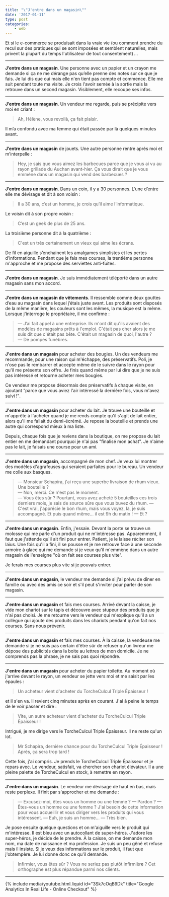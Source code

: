 ```yaml
---
title: "\"J'entre dans un magasin\""
date: '2017-01-11'
type: post
categories:
    - web
---
```


Et si le e-commerce se produisait dans la vraie vie (ou comment prendre du recul sur des pratiques qui se sont imposées et semblent naturelles, mais privent la plupart du temps l'utilisateur de tout consentement)&#8239;…

---

**J’entre dans un magasin**. Une personne avec un papier et un crayon me demande si ça ne me dérange pas qu’elle prenne des notes sur ce que je fais. Je lui dis que oui mais elle n'en tient pas compte et commence. Elle me suit pendant toute ma visite. Je crois l'avoir semée à la sortie mais la retrouve dans un second magasin. Visiblement, elle recoupe ses infos.

---

**J’entre dans un magasin**. Un vendeur me regarde, puis se précipite vers moi en criant :

> Ah, Hélène, vous revoilà, ça fait plaisir.

Il m’a confondu avec ma femme qui était passée par là quelques minutes avant.

---

**J’entre dans un magasin** de jouets. Une autre personne rentre après moi et m’interpelle :

> Hey, je sais que vous aimez les barbecues parce que je vous ai vu au rayon grillade du Auchan avant-hier. Ça vous dirait que je vous emmène dans un magasin qui vend des barbecues ?

---

**J’entre dans un magasin**. Dans un coin, il y a 30 personnes. L’une d’entre elle me dévisage et dit à son voisin :

> Il a 30 ans, c’est un homme, je crois qu’il aime l’informatique.

Le voisin dit à son propre voisin :

> C’est un geek de plus de 25 ans.

La troisième personne dit à la quatrième :

> C'est un très certainement un vieux qui aime les écrans.

De fil en aiguille s’enchainent les amalgames simplistes et les pertes d’informations. Pendant que je fais mes courses, la trentième personne m'approche et me propose des serviettes anti-fuites.

---

**J’entre dans un magasin**. Je suis immédiatement téléporté dans un autre magasin sans mon accord.

---

**J’entre dans un magasin de vêtements**. Il ressemble comme deux gouttes d’eau au magasin dans lequel j’étais juste avant. Les produits sont disposés de la même manière, les couleurs sont les mêmes, la musique est la même. Lorsque j'interroge le propriétaire, il me confirme :

> — J’ai fait appel à une entreprise. Ils m'ont dit qu'ils avaient des modèles de magasins prêts à l'emploi. C'était pas cher alors je me suis dit que c'était pas bête. C'était un magasin de quoi, l'autre ?  
> — De pompes funèbres.

---

**J'entre dans un magasin** pour acheter des bougies. Un des vendeurs me recommande, pour une raison qui m'échappe, des préservatifs. Poli, je n'ose pas le rembarrer et accepte même de le suivre dans le rayon pour qu'il me présente son offre. Je finis quand même par lui dire que je ne suis pas intéressé et retourne acheter mes bougies.

Ce vendeur me propose désormais des préservatifs à chaque visite, en ajoutant <q>parce que vous aviez l'air intéressé la dernière fois, vous m'avez suivi !</q>.

---

**J'entre dans un magasin** pour acheter du lait. Je trouve une bouteille et m'apprête à l'acheter quand je me rends compte qu'il s'agit de lait entier, alors qu'il me fallait du demi-écrémé. Je repose la bouteille et prends une autre qui correspond mieux à ma liste.

Depuis, chaque fois que je reviens dans la boutique, on me propose du lait entier en me demandant pourquoi je n'ai pas "finalisé mon achat". Je n'aime pas le lait, je faisais une course pour un ami.

---

**J'entre dans un magasin**, accompagné de mon chef. Je veux lui montrer des modèles d'agrafeuses qui seraient parfaites pour le bureau. Un vendeur me colle aux basques.

> — Monsieur Schapira, j'ai reçu une superbe livraison de rhum vieux. Une bouteille ?  
> — Non, merci. Ce n'est pas le moment.  
> — Vous êtes sûr ? Pourtant, vous avez acheté 5 bouteilles ces trois derniers mois, je sais de source sûre que vous buvez du rhum.
> — C'est vrai, j'apprécie le bon rhum, mais vous voyez, là, je suis accompagné. Et puis quand même… il est 9h du matin !
> — Et ?

---

**J'entre dans un magasin**. Enfin, j'essaie. Devant la porte se trouve un molosse qui me parle d'un produit qui ne m'intéresse pas. Apparemment, il faut que j'attende qu'il ait fini pour entrer. Patient, je le laisse réciter son laïus. Une fois qu'il a fini, il se pousse et je me retrouve face à une seconde armoire à glace qui me demande si je veux qu'il m'emmène dans un autre magasin de l'enseigne "où on fait ses courses plus vite".

Je ferais mes courses plus vite si je pouvais entrer.

---

**J'entre dans un magasin**, le vendeur me demande si j'ai prévu de dîner en famille ou avec des amis ce soir et s'il peut s'inviter pour parler de son magasin.

---

**J'entre dans un magasin** et fais mes courses. Arrivé devant la caisse, je vide mon chariot sur le tapis et découvre avec stupeur des produits que je n'ai pas choisi. Je me retourne vers le vendeur qui m'explique qu'il a un collègue qui ajoute des produits dans les chariots pendant qu'on fait nos courses. Sans nous prévenir.

---

**J'entre dans un magasin** et fais mes courses. À la caisse, la vendeuse me demande si je ne suis pas certain d'être sûr de refuser qu'un livreur me dépose des publicités dans la boite au lettres de mon domicile. Je ne comprends pas la phrase, je ne sais pas quoi répondre.

---

**J'entre dans un magasin** pour acheter du papier toilette. Au moment où j'arrive devant le rayon, un vendeur se jette vers moi et me saisit par les épaules :

> Un acheteur vient d'acheter du TorcheCulcul Triple Épaisseur !

et il s'en va. Il revient cinq minutes après en courant. J'ai à peine le temps de le voir passer et dire :

> Vite, un autre acheteur vient d'acheter du TorcheCulcul Triple Épaisseur !

Intrigué, je me dirige vers le TorcheCulcul Triple Épaisseur. Il ne reste qu'un lot.

> Mr Schapira, dernière chance pour du TorcheCulcul Triple Épaisseur ! Après, ça sera trop tard !

Cette fois, j'ai compris. Je prends le TorcheCulcul Triple Épaisseur et je repars avec. Le vendeur, satisfait, va chercher son chariot élévateur. Il a une pleine palette de TorcheCulcul en stock, à remettre en rayon.

---

**J'entre dans un magasin**. Le vendeur me dévisage de haut en bas, mais reste perplexe. Il finit par s'approcher et me demande :

> — Excusez-moi, êtes vous un homme ou une femme ?
> — Pardon ?
> — Êtes-vous un homme ou une femme ? J'ai besoin de cette information pour vous accueillir et vous diriger vers les produits qui vous intéressent.
> — Euh, je suis un homme…
> — Très bien.

Je pose ensuite quelque questions et on m'aiguille vers le produit qui m'intéresse. Il est bleu avec un autocollant de super-héros. J'adore les super-héros, je décide de le prendre. À la caisse, on me demande mon nom, ma date de naissance et ma profession. Je suis un peu gêné et refuse mais il insiste. Si je veux des informations sur le produit, il faut que j'obtempère. Je lui donne donc ce qu'il demande.

> Infirmier, vous êtes sûr ? Vous ne seriez pas plutôt infirmièr**e** ? Cet orthographe est plus répandue parmi nos clients.

---

{% include media/youtube.html.liquid id="3Sk7cOqB9Dk" title="Google Analytics In Real Life - Online Checkout" %}